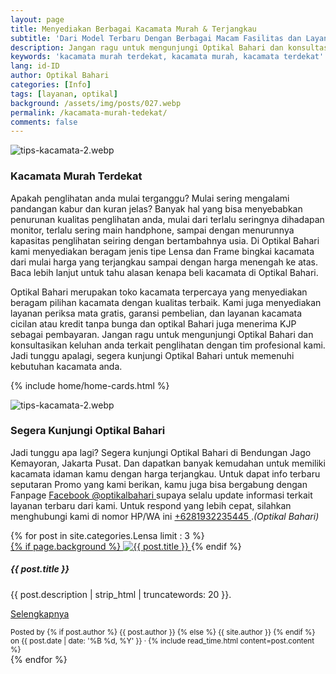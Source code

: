 ```yaml
---
layout: page
title: Menyediakan Berbagai Kacamata Murah & Terjangkau
subtitle: 'Dari Model Terbaru Dengan Berbagai Macam Fasilitas dan Layanan'
description: Jangan ragu untuk mengunjungi Optikal Bahari dan konsultasikan keluhan anda terkait penglihatan dengan tim profesional kami. Jadi tunggu apalagi, segera kunjungi Optikal Bahari untuk memenuhi kebutuhan kacamata anda.
keywords: 'kacamata murah terdekat, kacamata murah, kacamata terdekat'
lang: id-ID
author: Optikal Bahari
categories: [Info]
tags: [layanan, optikal]
background: /assets/img/posts/027.webp
permalink: /kacamata-murah-tedekat/
comments: false
---
```


<div class="card-deck mb-3">
	<div class="card shadow p-3 mb-5 bg-white rounded">
		<img
			src="{{ '/assets/img/posts/periksa-mata/periksa-mata-gratis-optikal-bahari-5.webp' | relative_url }}"
			class="card-img-top"
			alt="tips-kacamata-2.webp"
		/>
		<div class="card-body">
			<h3 class="card-title">
				Kacamata Murah Terdekat
			</h3>
			<p class="card-text text-left">
				Apakah penglihatan anda mulai terganggu? Mulai sering mengalami pandangan kabur dan kuran jelas? Banyak hal yang bisa menyebabkan penurunan kualitas penglihatan anda, mulai dari terlalu seringnya dihadapan monitor, terlalu sering main handphone, sampai dengan menurunnya kapasitas penglihatan seiring dengan bertambahnya usia. Di Optikal Bahari kami menyediakan beragam jenis tipe Lensa dan Frame bingkai kacamata dari mulai harga yang terjangkau sampai dengan harga menengah ke atas. Baca lebih lanjut untuk tahu alasan kenapa beli kacamata di Optikal Bahari.
			</p>
			<p class="card-text text-left">
				Optikal Bahari merupakan toko kacamata terpercaya yang menyediakan beragam pilihan kacamata dengan kualitas terbaik. Kami juga menyediakan layanan periksa mata gratis, garansi pembelian, dan layanan kacamata cicilan atau kredit tanpa bunga dan optikal Bahari juga menerima KJP sebagai pembayaran. Jangan ragu untuk mengunjungi Optikal Bahari dan konsultasikan keluhan anda terkait penglihatan dengan tim profesional kami. Jadi tunggu apalagi, segera kunjungi Optikal Bahari untuk memenuhi kebutuhan kacamata anda.
			</p>
		</div>
	</div>
</div>

{% include home/home-cards.html %}

<div class="card-deck mb-3">
	<div class="card shadow p-3 mb-5 bg-white rounded">
		<img
			src="{{ '/assets/img/posts/periksa-mata/periksa-mata-gratis-optikal-bahari-9.webp' | relative_url }}"
			class="card-img-top"
			alt="tips-kacamata-2.webp"
		/>
		<div class="card-body">
			<h3 class="card-title">
				Segera Kunjungi Optikal Bahari
			</h3>
			<p class="card-text text-left">
				Jadi tunggu apa lagi? Segera kunjungi Optikal Bahari di Bendungan Jago Kemayoran, Jakarta Pusat. Dan dapatkan banyak kemudahan untuk memiliki kacamata idaman kamu dengan harga terjangkau. Untuk dapat info terbaru seputaran Promo yang kami berikan, kamu juga bisa bergabung dengan Fanpage
				<a
					href="https://www.facebook.com/optikalbahari"
					id="FBClick"
					title="Facebook Page Optikal Bahari"
					class="FacebookPage">
					Facebook @optikalbahari
				</a>
				supaya selalu update informasi terkait layanan terbaru dari kami. Untuk respond yang lebih cepat, silahkan menghubungi kami di nomor HP/WA ini
				<a href="https://api.whatsapp.com/send?phone=6281932235445&text=Hallo%2C+saya+butuh+informasi+lebih+lanjut+mengenai+Optikal+Bahari"
					id="WhatsAppClick"
					class="WhatsAppCall"
					title="Call WhatsApp">
					+6281932235445
				</a>.<em>(Optikal Bahari)</em>
			</p>
		</div>
	</div>
</div>

<section id="posts-category">
	<div class="card-deck">
		{% for post in site.categories.Lensa limit : 3 %}
		<div class="card shadow p-3 mb-5 bg-white rounded">
			<a href="{{ post.url | prepend: site.baseurl | replace: '//', '/' }}">
				{% if page.background %}
				<img
					src="{{ post.background | prepend: site.baseurl | replace: '//', '/' }}"
					class="card-img-top"
					alt="{{ post.title }}"/>
			</a>
			{% endif %}
			<div class="card-body">
				<h5 class="card-title">
					{{ post.title }}
				</h5>
				<p class="card-text text-left">{{ post.description | strip_html | truncatewords: 20 }}.</p>
				<p class="card-text text-left">
					<a class="btn btn-primary rounded-pill" href="{{ post.url | prepend: site.baseurl | replace: '//', '/' }}"
						>Selengkapnya
						</a>
				</p>
			</div>
			<div class="card-footer">
				<small class="text-muted">
					Posted by {% if post.author %} {{ post.author }} {% else %} {{ site.author }} {% endif %} on
					{{ post.date | date: '%B %d, %Y' }} &middot; {% include read_time.html content=post.content %}
				</small>
			</div>
		</div>
		{% endfor %}
	</div>
</section>
